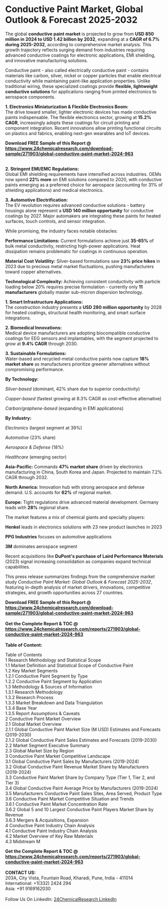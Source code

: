 <h1>Conductive Paint Market, Global Outlook &amp; Forecast 2025-2032</h1><p>The global <strong>conductive paint market</strong> is projected to grow from <strong>USD 850 million in 2024 to USD 1.42 billion by 2032</strong>, expanding at a <strong>CAGR of 6.7% during 2025-2032</strong>, according to comprehensive market analysis. This growth trajectory reflects surging demand from industries requiring advanced conductive coatings for electronic applications, EMI shielding, and innovative manufacturing solutions.</p><p>Conductive paint - also called electrically conductive paint - contains materials like carbon, silver, nickel or copper particles that enable electrical conductivity while maintaining paint-like application properties. Unlike traditional wiring, these specialized coatings provide <strong>flexible, lightweight conductive solutions</strong> for applications ranging from printed electronics to aerospace components.</p><p><strong>1. Electronics Miniaturization &amp; Flexible Electronics Boom:</strong><br>
The drive toward smaller, lighter electronic devices has made conductive paints indispensable. The flexible electronics sector, growing at <strong>15.2% CAGR</strong>, increasingly adopts these coatings for circuit printing and component integration. Recent innovations allow printing functional circuits on plastics and fabrics, enabling next-gen wearables and IoT devices.</p><div><b>Download FREE Sample of this Report @ 
            <a href="https://www.24chemicalresearch.com/download-sample/271903/global-conductive-paint-market-2024-963">
            https://www.24chemicalresearch.com/download-sample/271903/global-conductive-paint-market-2024-963</a></b></div><br><p><strong>2. Stringent EMI/EMC Regulations:</strong><br>
Global EMI shielding requirements have intensified across industries. OEMs now spend <strong>22% more</strong> on EMI solutions compared to 2020, with conductive paints emerging as a preferred choice for aerospace (accounting for 31% of shielding applications) and medical electronics.</p><p><strong>3. Automotive Electrification:</strong><br>
The EV revolution requires advanced conductive solutions - battery housings alone represent a <strong>USD 140 million opportunity</strong> for conductive coatings by 2027. Major automakers are integrating these paints for heated surfaces, touch controls, and sensor integration.</p><p>While promising, the industry faces notable obstacles:</p><p><strong>Performance Limitations:</strong> Current formulations achieve just <strong>35-65%</strong> of bulk metal conductivity, restricting high-power applications. Heat dissipation remains problematic for coatings in continuous operation.</p><p><strong>Material Cost Volatility:</strong> Silver-based formulations saw <strong>23% price hikes</strong> in 2023 due to precious metal market fluctuations, pushing manufacturers toward copper alternatives.</p><p><strong>Technological Complexity:</strong> Achieving consistent conductivity with particle loading below 20% requires precise formulation - currently only <strong>11 manufacturers</strong> globally master sub-micron dispersion technology.</p><p><strong>1. Smart Infrastructure Applications:</strong><br>
The construction industry presents a <strong>USD 280 million opportunity</strong> by 2028 for heated coatings, structural health monitoring, and smart surface integrations.</p><p><strong>2. Biomedical Innovations:</strong><br>
Medical device manufacturers are adopting biocompatible conductive coatings for EEG sensors and implantables, with the segment projected to grow at <strong>9.4% CAGR</strong> through 2030.</p><p><strong>3. Sustainable Formulations:</strong><br>
Water-based and recycled-metal conductive paints now capture <strong>18% market share</strong> as manufacturers prioritize greener alternatives without compromising performance.</p><p><strong>By Technology:</strong></p><p><em>Silver-based</em> (dominant, 42% share due to superior conductivity)</p><p><em>Copper-based</em> (fastest growing at 8.3% CAGR as cost-effective alternative)</p><p><em>Carbon/graphene-based</em> (expanding in EMI applications)</p><p><strong>By Industry:</strong></p><p><em>Electronics</em> (largest segment at 39%)</p><p><em>Automotive</em> (23% share)</p><p><em>Aerospace &amp; Defense</em> (18%)</p><p><em>Healthcare</em> (emerging sector)</p><p><strong>Asia-Pacific:</strong> Commands <strong>47% market share</strong> driven by electronics manufacturing in China, South Korea and Japan. Projected to maintain 7.2% CAGR through 2032.</p><p><strong>North America:</strong> Innovation hub with strong aerospace and defense demand. U.S. accounts for <strong>62%</strong> of regional market.</p><p><strong>Europe:</strong> Tight regulations drive advanced material development. Germany leads with <strong>28%</strong> regional share.</p><p>The market features a mix of chemical giants and specialty players:</p><p><strong>Henkel</strong> leads in electronics solutions with 23 new product launches in 2023</p><p><strong>PPG Industries</strong> focuses on automotive applications</p><p><strong>3M</strong> dominates aerospace segment</p><p>Recent acquisitions like <strong>DuPont's purchase of Laird Performance Materials</strong> (2023) signal increasing consolidation as companies expand technical capabilities.</p><p>This press release summarizes findings from the comprehensive market study <em>Conductive Paint Market: Global Outlook &amp; Forecast 2025-2032</em>, featuring in-depth analysis of market drivers, innovations, competitive strategies, and growth opportunities across 27 countries.</p><div><b>Download FREE Sample of this Report @ 
            <a href="https://www.24chemicalresearch.com/download-sample/271903/global-conductive-paint-market-2024-963">
            https://www.24chemicalresearch.com/download-sample/271903/global-conductive-paint-market-2024-963</a></b></div><br><div><b>Get the Complete Report & TOC @ 
            <a href="https://www.24chemicalresearch.com/reports/271903/global-conductive-paint-market-2024-963">
            https://www.24chemicalresearch.com/reports/271903/global-conductive-paint-market-2024-963</a></b></div><br>
            <b>Table of Content:</b><p>Table of Contents<br />
1 Research Methodology and Statistical Scope<br />
1.1 Market Definition and Statistical Scope of Conductive Paint<br />
1.2 Key Market Segments<br />
1.2.1 Conductive Paint Segment by Type<br />
1.2.2 Conductive Paint Segment by Application<br />
1.3 Methodology & Sources of Information<br />
1.3.1 Research Methodology<br />
1.3.2 Research Process<br />
1.3.3 Market Breakdown and Data Triangulation<br />
1.3.4 Base Year<br />
1.3.5 Report Assumptions & Caveats<br />
2 Conductive Paint Market Overview<br />
2.1 Global Market Overview<br />
2.1.1 Global Conductive Paint Market Size (M USD) Estimates and Forecasts (2019-2030)<br />
2.1.2 Global Conductive Paint Sales Estimates and Forecasts (2019-2030)<br />
2.2 Market Segment Executive Summary<br />
2.3 Global Market Size by Region<br />
3 Conductive Paint Market Competitive Landscape<br />
3.1 Global Conductive Paint Sales by Manufacturers (2019-2024)<br />
3.2 Global Conductive Paint Revenue Market Share by Manufacturers (2019-2024)<br />
3.3 Conductive Paint Market Share by Company Type (Tier 1, Tier 2, and Tier 3)<br />
3.4 Global Conductive Paint Average Price by Manufacturers (2019-2024)<br />
3.5 Manufacturers Conductive Paint Sales Sites, Area Served, Product Type<br />
3.6 Conductive Paint Market Competitive Situation and Trends<br />
3.6.1 Conductive Paint Market Concentration Rate<br />
3.6.2 Global 5 and 10 Largest Conductive Paint Players Market Share by Revenue<br />
3.6.3 Mergers & Acquisitions, Expansion<br />
4 Conductive Paint Industry Chain Analysis<br />
4.1 Conductive Paint Industry Chain Analysis<br />
4.2 Market Overview of Key Raw Materials<br />
4.3 Midstream M</p><div><b>Get the Complete Report & TOC @ 
            <a href="https://www.24chemicalresearch.com/reports/271903/global-conductive-paint-market-2024-963">
            https://www.24chemicalresearch.com/reports/271903/global-conductive-paint-market-2024-963</a></b></div><br><b>CONTACT US:</b><br>
            203A, City Vista, Fountain Road, Kharadi, Pune, India - 411014<br>
            International: +1(332) 2424 294<br>
            Asia: +91 9169162030 <br><br>
            Follow Us On LinkedIn: <a href="https://www.linkedin.com/company/24chemicalresearch/">24ChemicalResearch LinkedIn</a>